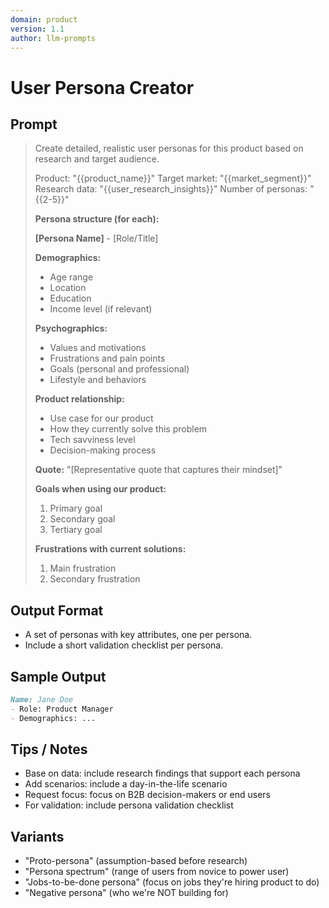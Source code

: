 ```yaml
---
domain: product
version: 1.1
author: llm-prompts
---
```


# User Persona Creator

## Prompt
> Create detailed, realistic user personas for this product based on research and target audience.
>
> Product: "{{product_name}}"
> Target market: "{{market_segment}}"
> Research data: "{{user_research_insights}}"
> Number of personas: "{{2-5}}"
>
> **Persona structure (for each):**
>
> **[Persona Name]** - [Role/Title]
>
> **Demographics:**
> - Age range
> - Location
> - Education
> - Income level (if relevant)
>
> **Psychographics:**
> - Values and motivations
> - Frustrations and pain points
> - Goals (personal and professional)
> - Lifestyle and behaviors
>
> **Product relationship:**
> - Use case for our product
> - How they currently solve this problem
> - Tech savviness level
> - Decision-making process
>
> **Quote:** "[Representative quote that captures their mindset]"
>
> **Goals when using our product:**
> 1. Primary goal
> 2. Secondary goal
> 3. Tertiary goal
>
> **Frustrations with current solutions:**
> 1. Main frustration
> 2. Secondary frustration
## Output Format
- A set of personas with key attributes, one per persona.
- Include a short validation checklist per persona.
## Sample Output
```markdown
Name: Jane Doe
- Role: Product Manager
- Demographics: ...
```
## Tips / Notes
- Base on data: include research findings that support each persona
- Add scenarios: include a day-in-the-life scenario
- Request focus: focus on B2B decision-makers or end users
- For validation: include persona validation checklist
## Variants
- "Proto-persona" (assumption-based before research)
- "Persona spectrum" (range of users from novice to power user)
- "Jobs-to-be-done persona" (focus on jobs they're hiring product to do)
- "Negative persona" (who we're NOT building for)
